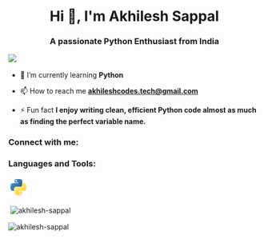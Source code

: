 <h1 align="center">Hi 👋, I'm Akhilesh Sappal</h1>
<h3 align="center">A passionate Python Enthusiast from India</h3>

<p align="left"> <img src="https://media0.giphy.com/media/v1.Y2lkPTc5MGI3NjExOGQ0eHJvbW9pNzc2N3M0OHc3ZmVjZGdrYmQzYTdmcWowMDVoY3FiNiZlcD12MV9pbnRlcm5hbF9naWZfYnlfaWQmY3Q9Zw/VTtANKl0beDFQRLDTh/giphy.gif">

- 🌱 I’m currently learning **Python**

- 📫 How to reach me **akhileshcodes.tech@gmail.com**

- ⚡ Fun fact **I enjoy writing clean, efficient Python code almost as much as finding the perfect variable name.**

<h3 align="left">Connect with me:</h3>
<p align="left">
</p>

<h3 align="left">Languages and Tools:</h3>
<p align="left"> <a href="https://www.python.org" target="_blank" rel="noreferrer"> <img src="https://raw.githubusercontent.com/devicons/devicon/master/icons/python/python-original.svg" alt="python" width="40" height="40"/> </a> </p>

<p>&nbsp;<img align="center" src="https://github-readme-stats.vercel.app/api?username=akhilesh-sappal&show_icons=true&locale=en" alt="akhilesh-sappal" /></p>

<p><img align="center" src="https://github-readme-streak-stats.herokuapp.com/?user=akhilesh-sappal&" alt="akhilesh-sappal" /></p>
